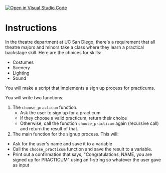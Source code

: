 [![Open in Visual Studio Code](https://classroom.github.com/assets/open-in-vscode-2e0aaae1b6195c2367325f4f02e2d04e9abb55f0b24a779b69b11b9e10269abc.svg)](https://classroom.github.com/online_ide?assignment_repo_id=17198864&assignment_repo_type=AssignmentRepo)
# Instructions  

In the theatre department at UC San Diego, there's a requirement that all theatre majors and minors take a class where they learn a practical backstage skill. Here are the choices for skills:

* Costumes
* Scenery
* Lighting
* Sound

You will make a script that implements a sign up process for practicums.

You will write two functions:

1. The `choose_practicum` function.
   * Ask the user to sign up for a practicum
   * If they choose a valid practicum, return their choice
   * Otherwise, call the function `choose_practicum` again (recursive call) and return the result of that.
2. The main function for the signup process. This will:
  * Ask for the user's name and save it to a variable
  * Call the `choose_practicum` function and save the result to a variable.
  * Print out a confirmation that says, "Congratulations, NAME, you are signed up for PRACTICUM" using an f-string so whatever the user gave as input